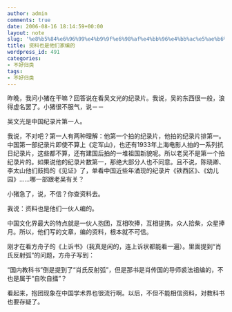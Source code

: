 ```yaml
---
author: admin
comments: true
date: 2006-08-16 18:14:59+00:00
layout: note
slug: '%e8%b5%84%e6%96%99%e4%b9%9f%e6%98%af%e4%bb%96%e4%bb%ac%e5%ae%b6%e7%bc%96%e7%9a%84'
title: 资料也是他们家编的
wordpress_id: 491
categories:
- 不好归类
tags:
- 不好归类
---
```


昨晚，我问小猪在干嘛？回答说在看吴文光的纪录片。我说，吴的东西很一般，浪得虚名罢了。小猪很不服气，说－－

吴文光是中国纪录片第一人。

我说，不对吧？第一人有两种理解：他第一个拍的纪录片，他拍的纪录片排第一。中国第一部纪录片即使不算上《定军山》，也还有1933年上海电影人拍的一系列抗日纪录片，这些都不算，还有建国后拍的一堆祖国新貌呢。所以老吴不是第一个拍纪录片的。如果说他的纪录片数第一，那绝大部分人也不同意。且不说，陈晓卿、李太山他们鼓捣的《见证》了，单看中国近些年涌现的纪录片《铁西区》、《幼儿园》……哪一部跟老吴有关？

小猪急了，说，不信？你查资料去。

我说：资料也是他们一伙人编的。

中国文化界最大的特点就是一伙人抱团，互相吹捧，互相提携，众人拾柴，众星捧月。所以，他们写的文章，编的资料，根本就不可信。

刚才在看方舟子的《上诉书》（我真是闲的，连上诉状都能看一遍）。里面提到“肖氏反射弧”的问题，方舟子写到：

“国内教科书”倒是提到了“肖氏反射弧”，但是那书是肖传国的导师裘法祖编的，不也是属于“自吹自擂”？

看起来，抱团现象在中国学术界也很流行啊。以后，不但不能相信资料，对教科书也要存疑了。
